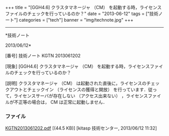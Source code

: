 ﻿+++
title = "[GGH4.6] クラスタマネージャ （CM） を起動する時，ライセンスファイルのチェックを行っているのか？"
date = "2013-06-12"
tags = ["技術ノート"]
categories = ["tech"]
banner = "img/technote.jpg"
+++

-----------------------------------------------------------------------------------------------------------------------------

*技術ノート

2013/06/12*


[番号]
技術ノート KGTN 2013061202

[現象]
[GGH4.6] クラスタマネージャ （CM）
を起動する時，ライセンスファイルのチェックを行っているのか？

[説明]
クラスタマネージャ （CM）
は起動された直後に，ライセンスのチェックアウトとチェックイン
（ライセンスの獲得と開放）
を行っています．従って，ライセンスサーバが存在しない
（アクセス出来ない） ，ライセンスファイルが不正等の場合は， CM
は正常に起動しません．


### ファイル

 
 


[KGTN2013061202.pdf](http://techreport.kitasp.net/attachments/download/1342/KGTN2013061202.pdf)
 [(44.5 KB)] [kitasp 技術センター, 2013/06/12
11:32]


 


 

